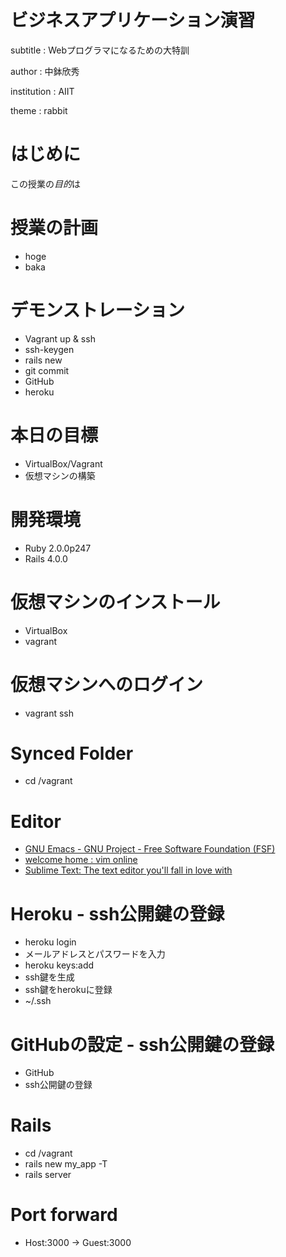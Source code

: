 # ビジネスアプリケーション演習
subtitle
:   Webプログラマになるための大特訓

author
:    中鉢欣秀

institution
:    AIIT

theme
:   rabbit


# はじめに

この授業の*目的*は


# 授業の計画

* hoge
* baka

# デモンストレーション

- Vagrant up & ssh
- ssh-keygen
- rails new
- git commit
- GitHub
- heroku

# 本日の目標

- VirtualBox/Vagrant
- 仮想マシンの構築

# 開発環境

- Ruby 2.0.0p247
- Rails 4.0.0

# 仮想マシンのインストール

- VirtualBox
- vagrant

# 仮想マシンへのログイン

- vagrant ssh

# Synced Folder

- cd /vagrant

# Editor

- [GNU Emacs - GNU Project - Free Software Foundation (FSF)](http://www.gnu.org/software/emacs/)
- [welcome home : vim online](http://www.vim.org/)
- [Sublime Text: The text editor you'll fall in love with](http://www.sublimetext.com/)

# Heroku - ssh公開鍵の登録

- heroku login
- メールアドレスとパスワードを入力
- heroku keys:add
- ssh鍵を生成
- ssh鍵をherokuに登録
- ~/.ssh

# GitHubの設定 - ssh公開鍵の登録

- GitHub
- ssh公開鍵の登録

# Rails

- cd /vagrant
- rails new my_app -T
- rails server

# Port forward

- Host:3000 -> Guest:3000
